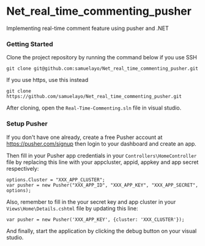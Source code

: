 # Net_real_time_commenting_pusher
Implementing real-time comment feature using pusher and .NET

### Getting Started

Clone the project repository by running the command below if you use SSH

```
git clone git@github.com:samuelayo/Net_real_time_commenting_pusher.git
```

If you use https, use this instead

```
git clone https://github.com/samuelayo/Net_real_time_commenting_pusher.git
```

After cloning, open the `Real-Time-Commenting.sln` file in visual studio.

### Setup Pusher

If you don't have one already, create a free Pusher account at https://pusher.com/signup then login to your dashboard and create an app. 


Then fill in your Pusher app credentials in your `Controllers\HomeController` file by replacing this line with your appcluster, appid, appkey and app secret respectively:

```
options.Cluster = "XXX_APP_CLUSTER";
var pusher = new Pusher("XXX_APP_ID", "XXX_APP_KEY", "XXX_APP_SECRET", options);
```

Also, remember to fill in the your secret key and app cluster in your `Views\Home\Details.cshtml` file by updating this line:

```
var pusher = new Pusher('XXX_APP_KEY', {cluster: 'XXX_CLUSTER'});
```

And finally, start the application by clicking the debug button on your visual studio.
